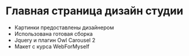 # Главная страница дизайн студии

* Картинки предоставлены дизайнером
* Использована готовая сборка 
* Jquery и плагин Owl Carousel 2
* Макет с курса WebForMyself

